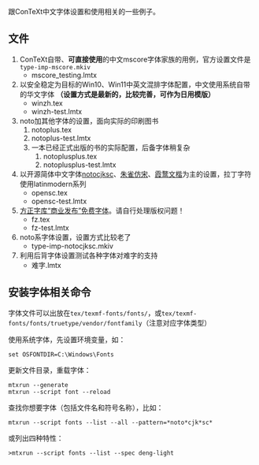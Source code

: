 跟ConTeXt中文字体设置和使用相关的一些例子。

## 文件

1. ConTeXt自带、**可直接使用**的中文mscore字体家族的用例，官方设置文件是`type-imp-mscore.mkiv`
    * mscore_testing.lmtx
2. 以安全稳定为目标的Win10、Win11中英文混排字体配置，中文使用系统自带的华文字体 **（设置方式是最新的，比较完善，可作为日用模版）**
    * winzh.tex
    * winzh-test.lmtx
3. noto加其他字体的设置，面向实际的印刷图书
    1. notoplus.tex
    2. notoplus-test.lmtx
    3. 一本已经正式出版的书的实际配置，后备字体稍复杂
        1. notoplusplus.tex
        2. notoplusplus-test.lmtx
4. 以开源简体中文字体[notocjksc](https://github.com/notofonts/noto-cjk)、[朱雀仿宋](https://github.com/TrionesType/zhuque)、[霞鹜文楷](https://github.com/lxgw/LxgwWenKai)为主的设置，拉丁字符使用latinmodern系列
    * opensc.tex
    * opensc-test.lmtx
5. [方正字库“商业发布”免费字体](https://www.foundertype.com/index.php/About/powerbus.html)。请自行处理版权问题！
    * fz.tex
    * fz-test.lmtx
6. noto系字体设置，设置方式比较老了
    * type-imp-notocjksc.mkiv
7. 利用后背字体设置测试各种字体对难字的支持
    * 难字.lmtx

## 安装字体相关命令

字体文件可以出放在`tex/texmf-fonts/fonts/`，或`tex/texmf-fonts/fonts/truetype/vendor/fontfamily`（注意对应字体类型）

使用系统字体，先设置环境变量，如：

```shell
set OSFONTDIR=C:\Windows\Fonts
```

更新文件目录，重载字体：

```shell
mtxrun --generate
mtxrun --script font --reload
```

查找你想要字体（包括文件名和符号名称），比如：

```shell
mtxrun --script fonts --list --all --pattern=*noto*cjk*sc*
```

或列出四种特性：

```shell
>mtxrun --script fonts --list --spec deng-light
```

